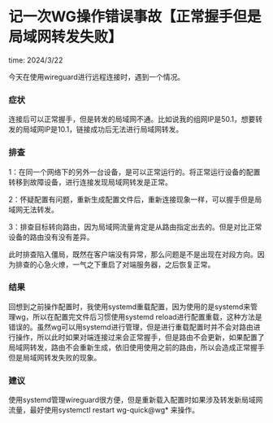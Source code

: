 # 记一次WG操作错误事故【正常握手但是局域网转发失败】

time: 2024/3/22

今天在使用wireguard进行远程连接时，遇到一个情况。

### 症状

连接后可以正常握手，但是转发的局域网不通。比如说我的组网IP是50.1，想要转发的局域网IP是10.1，链接成功后无法进行局域网转发。

### 排查

1：在同一个网络下的另外一台设备，是可以正常运行的。将正常运行设备的配置转移到故障设备，进行连接发现局域网转发是正常。

2：怀疑配置有问题，重新生成配置文件后，重新连接现象一样，可以握手但是局域网无法转发。

3：排查目标转向路由，因为局域网流量肯定是从路由指定出去的。但是对比正常设备的路由没有没有差异。

此时排查陷入僵局，既然在客户端没有异常，那么问题是不是出现在对段方向。因为排查的心急火燎，一气之下重启了对端服务器，之后恢复正常。

### 结果

回想到之前操作配置时，我使用systemd重载配置，因为使用的是systemd来管理wg，所以在配置完文件后习惯使用systemd reload进行配置重载，这种方法是错误的。虽然wg可以用systemd进行管理，但是进行重载配置时并不会对路由进行操作，所以此时如果对端连接过来会正常握手，但是路由不会更新，如果配置了局域网转发，路由不会重新生成，依旧使用使用之前的路由，所以会造成正常握手但是局域网转发失败的现象。

### 建议

使用systemd管理wireguard很方便，但是重新载入配置时如果涉及转发新局域网流量，最好使用systemctl restart wg-quick@wg* 来操作。
